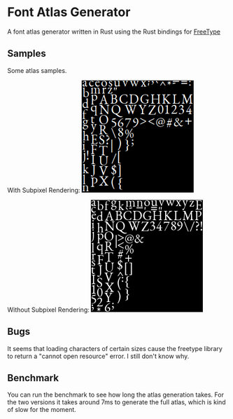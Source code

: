 # Font Atlas Generator

A font atlas generator written in Rust using the Rust bindings for [FreeType](https://www.freetype.org/index.html)

## Samples
Some atlas samples.

With Subpixel Rendering:
![subpixel_sample_1](samples/subpixel_1.png)

Without Subpixel Rendering:
![gray_sample_1](samples/gray_1.png)

## Bugs
It seems that loading characters of certain sizes cause the freetype library to return a "cannot open resource" error. I still don't know why.

## Benchmark

You can run the benchmark to see how long the atlas generation takes. For the two versions it takes around 7ms to generate the full atlas, which is kind of slow for the moment.
